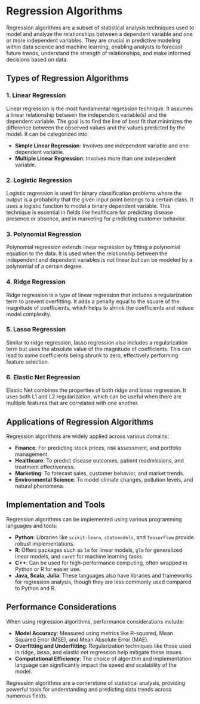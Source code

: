 # Regression Algorithms

Regression algorithms are a subset of statistical analysis techniques used to model and analyze the relationships between a dependent variable and one or more independent variables. They are crucial in predictive modeling within data science and machine learning, enabling analysts to forecast future trends, understand the strength of relationships, and make informed decisions based on data.

## Types of Regression Algorithms

### 1. Linear Regression
Linear regression is the most fundamental regression technique. It assumes a linear relationship between the independent variable(s) and the dependent variable. The goal is to find the line of best fit that minimizes the difference between the observed values and the values predicted by the model. It can be categorized into:
- **Simple Linear Regression**: Involves one independent variable and one dependent variable.
- **Multiple Linear Regression**: Involves more than one independent variable.

### 2. Logistic Regression
Logistic regression is used for binary classification problems where the output is a probability that the given input point belongs to a certain class. It uses a logistic function to model a binary dependent variable. This technique is essential in fields like healthcare for predicting disease presence or absence, and in marketing for predicting customer behavior.

### 3. Polynomial Regression
Polynomial regression extends linear regression by fitting a polynomial equation to the data. It is used when the relationship between the independent and dependent variables is not linear but can be modeled by a polynomial of a certain degree.

### 4. Ridge Regression
Ridge regression is a type of linear regression that includes a regularization term to prevent overfitting. It adds a penalty equal to the square of the magnitude of coefficients, which helps to shrink the coefficients and reduce model complexity.

### 5. Lasso Regression
Similar to ridge regression, lasso regression also includes a regularization term but uses the absolute value of the magnitude of coefficients. This can lead to some coefficients being shrunk to zero, effectively performing feature selection.

### 6. Elastic Net Regression
Elastic Net combines the properties of both ridge and lasso regression. It uses both L1 and L2 regularization, which can be useful when there are multiple features that are correlated with one another.

## Applications of Regression Algorithms

Regression algorithms are widely applied across various domains:
- **Finance**: For predicting stock prices, risk assessment, and portfolio management.
- **Healthcare**: To predict disease outcomes, patient readmissions, and treatment effectiveness.
- **Marketing**: To forecast sales, customer behavior, and market trends.
- **Environmental Science**: To model climate changes, pollution levels, and natural phenomena.

## Implementation and Tools

Regression algorithms can be implemented using various programming languages and tools:
- **Python**: Libraries like `scikit-learn`, `statsmodels`, and `TensorFlow` provide robust implementations.
- **R**: Offers packages such as `lm` for linear models, `glm` for generalized linear models, and `caret` for machine learning tasks.
- **C++**: Can be used for high-performance computing, often wrapped in Python or R for easier use.
- **Java, Scala, Julia**: These languages also have libraries and frameworks for regression analysis, though they are less commonly used compared to Python and R.

## Performance Considerations

When using regression algorithms, performance considerations include:
- **Model Accuracy**: Measured using metrics like R-squared, Mean Squared Error (MSE), and Mean Absolute Error (MAE).
- **Overfitting and Underfitting**: Regularization techniques like those used in ridge, lasso, and elastic net regression help mitigate these issues.
- **Computational Efficiency**: The choice of algorithm and implementation language can significantly impact the speed and scalability of the model.

Regression algorithms are a cornerstone of statistical analysis, providing powerful tools for understanding and predicting data trends across numerous fields.